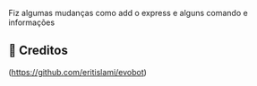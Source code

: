 Fiz algumas mudanças como add o express e alguns comando e informações 

## 📝 Creditos

(https://github.com/eritislami/evobot)
